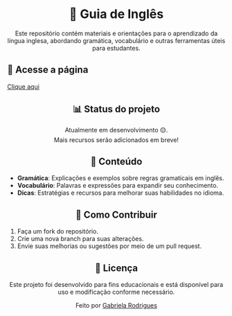 <div align="center">
   <h1>📝 Guia de Inglês</h1>

   Este repositório contém materiais e orientações para o aprendizado da língua inglesa, abordando gramática, vocabulário e outras ferramentas úteis para estudantes.
</div>

## 🔗 Acesse a página
[Clique aqui](https://agbl09.github.io/guia-ingles/)

<div align="center">
   <h2>📊 Status do projeto</h2>

   Atualmente em desenvolvimento 🟡.<br>
   Mais recursos serão adicionados em breve!
</div>

<div align="center">
   <h2> 🧰 Conteúdo</h2>

   <div align="left">
      
   - **Gramática**: Explicações e exemplos sobre regras gramaticais em inglês.
   - **Vocabulário**: Palavras e expressões para expandir seu conhecimento.
   - **Dicas**: Estratégias e recursos para melhorar suas habilidades no idioma.
   </div>
</div>

<div align="center">
   <h2>🤝 Como Contribuir</h2>

   <div align="left">
      
   1. Faça um fork do repositório.
   2. Crie uma nova branch para suas alterações.
   3. Envie suas melhorias ou sugestões por meio de um pull request.
   </div>
</div>

<div align="center">
   <h2>📝 Licença</h2>
   Este projeto foi desenvolvido para fins educacionais e está disponível para uso e modificação conforme necessário.

   Feito por [Gabriela Rodrigues](https://github.com/Agbl09)
</div>
